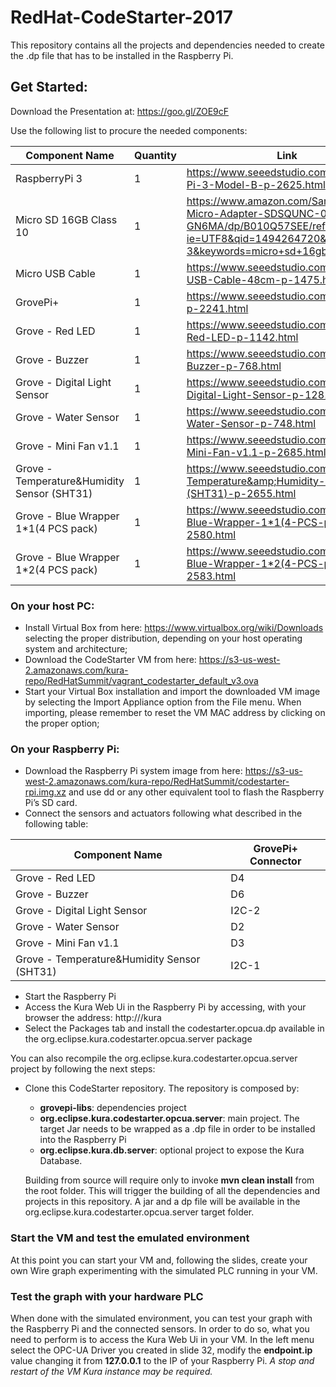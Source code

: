 # RedHat-CodeStarter-2017

This repository contains all the projects and dependencies needed to create the .dp file that has to be installed in the Raspberry Pi.

## Get Started:
Download the Presentation at: https://goo.gl/ZOE9cF

Use the following list to procure the needed components:

| Component Name          | Quantity      | Link                                                           |
| ----------------------- | ------------- | -------------------------------------------------------------- |
| RaspberryPi 3           | 1             | https://www.seeedstudio.com/Raspberry-Pi-3-Model-B-p-2625.html |
| Micro SD 16GB Class 10  | 1             | https://www.amazon.com/SanDisk-Ultra-Micro-Adapter-SDSQUNC-016G-GN6MA/dp/B010Q57SEE/ref=sr_1_3?ie=UTF8&qid=1494264720&sr=8-3&keywords=micro+sd+16gb+class+10 |
| Micro USB Cable         | 1             | https://www.seeedstudio.com/Micro-USB-Cable-48cm-p-1475.html |
| GrovePi+                | 1             | https://www.seeedstudio.com/GrovePi+-p-2241.html |
| Grove - Red LED         | 1             | https://www.seeedstudio.com/Grove-Red-LED-p-1142.html |
| Grove - Buzzer          | 1             | https://www.seeedstudio.com/Grove-Buzzer-p-768.html |
| Grove - Digital Light Sensor               | 1             | https://www.seeedstudio.com/Grove-Digital-Light-Sensor-p-1281.html |
| Grove - Water Sensor                | 1             | https://www.seeedstudio.com/Grove-Water-Sensor-p-748.html |
| Grove - Mini Fan v1.1                | 1             | https://www.seeedstudio.com/Grove-Mini-Fan-v1.1-p-2685.html |
| Grove - Temperature&Humidity Sensor (SHT31)              | 1             | https://www.seeedstudio.com/Grove-Temperature&amp;Humidity-Sensor-(SHT31)-p-2655.html |
| Grove - Blue Wrapper 1*1(4 PCS pack) | 1             | https://www.seeedstudio.com/Grove-Blue-Wrapper-1*1(4-PCS-pack)-p-2580.html |
| Grove - Blue Wrapper 1*2(4 PCS pack) | 1             | https://www.seeedstudio.com/Grove-Blue-Wrapper-1*2(4-PCS-pack)-p-2583.html |

### On your host PC:
 - Install Virtual Box from here: https://www.virtualbox.org/wiki/Downloads selecting the proper distribution, depending on your host operating system and architecture;
 - Download the CodeStarter VM from here: https://s3-us-west-2.amazonaws.com/kura-repo/RedHatSummit/vagrant_codestarter_default_v3.ova
 - Start your Virtual Box installation and import the downloaded VM image by selecting the Import Appliance option from the File menu. When importing, please remember to reset the VM MAC address by clicking on the proper option;

### On your Raspberry Pi:
- Download the Raspberry Pi system image from here: https://s3-us-west-2.amazonaws.com/kura-repo/RedHatSummit/codestarter-rpi.img.xz and use dd or any other equivalent tool to flash the Raspberry Pi’s SD card.
- Connect the sensors and actuators following what described in the following table:

| Component Name          | GrovePi+ Connector      |
| ----------------------- | ------------- |
| Grove - Red LED         | D4            |
| Grove - Buzzer          | D6             |
| Grove - Digital Light Sensor               | I2C-2             |
| Grove - Water Sensor                | D2             |
| Grove - Mini Fan v1.1                | D3            |
| Grove - Temperature&Humidity Sensor (SHT31)              | I2C-1             |

- Start the Raspberry Pi
- Access the Kura Web Ui in the Raspberry Pi by accessing, with your browser the address: http://<your-raspberry-ip>/kura
- Select the Packages tab and install the codestarter.opcua.dp available in the org.eclipse.kura.codestarter.opcua.server package

You can also recompile the org.eclipse.kura.codestarter.opcua.server project by following the next steps:
- Clone this CodeStarter repository. The repository is composed by:
  - **grovepi-libs**: dependencies project
  - **org.eclipse.kura.codestarter.opcua.server**: main project. The target Jar needs to be wrapped as a .dp file in order to be installed into the Raspberry Pi
  - **org.eclipse.kura.db.server**: optional project to expose the Kura Database.

  Building from source will require only to invoke **mvn clean install** from the root folder. This will trigger the building of all the dependencies and projects in this repository.
  A jar and a dp file will be available in the org.eclipse.kura.codestarter.opcua.server target folder. 

### Start the VM and test the emulated environment
At this point you can start your VM and, following the slides, create your own Wire graph experimenting with the simulated PLC running in your VM.

### Test the graph with your hardware PLC
When done with the simulated environment, you can test your graph with the Raspberry Pi and the connected sensors. In order to do so, what you need to perform is to access the Kura Web Ui in your VM. In the left menu select the OPC-UA Driver you created in slide 32, modify the **endpoint.ip** value changing it from **127.0.0.1** to the IP of your Raspberry Pi. _A stop and restart of the VM Kura instance may be required._
